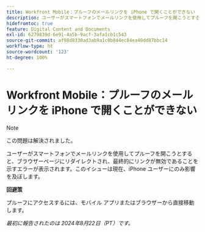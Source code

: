 ```yaml
---
title: Workfront Mobile：プルーフのメールリンクを iPhone で開くことができない
description: ユーザーがスマートフォンでメールリンクを使用してプルーフを開こうとすると、ブラウザーページにリダイレクトされ、最終的にリンクが無効であることを示すエラーが表示されます。
hidefromtoc: true
feature: Digital Content and Documents
exl-id: 6279839d-6e91-4a5b-9acf-3afa1cb1c543
source-git-commit: af98d8330ad3ab9a1c0b844ec84ea40dd87bbc14
workflow-type: ht
source-wordcount: '123'
ht-degree: 100%

---
```


# Workfront Mobile：プルーフのメールリンクを iPhone で開くことができない

>[!NOTE]
>
>この問題は解決されました。

ユーザーがスマートフォンでメールリンクを使用してプルーフを開こうとすると、ブラウザーページにリダイレクトされ、最終的にリンクが無効であることを示すエラーが表示されます。このイシューは現在、iPhone ユーザーにのみ影響を及ぼします。

**回避策**

プルーフにアクセスするには、モバイル アプリまたはブラウザーから直接移動します。

_最初に報告されたのは 2024年8月22日（PT）です。_
